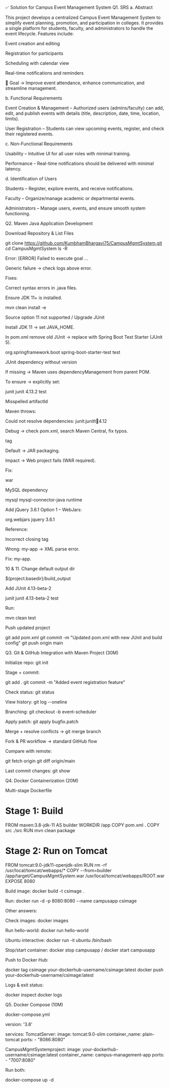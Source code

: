 ✅ Solution for Campus Event Management System
Q1. SRS
a. Abstract

This project develops a centralized Campus Event Management System to simplify event planning, promotion, and participation in colleges.
It provides a single platform for students, faculty, and administrators to handle the event lifecycle.
Features include:

Event creation and editing

Registration for participants

Scheduling with calendar view

Real-time notifications and reminders

🎯 Goal → Improve event attendance, enhance communication, and streamline management.

b. Functional Requirements

Event Creation & Management – Authorized users (admins/faculty) can add, edit, and publish events with details (title, description, date, time, location, limits).

User Registration – Students can view upcoming events, register, and check their registered events.

c. Non-Functional Requirements

Usability – Intuitive UI for all user roles with minimal training.

Performance – Real-time notifications should be delivered with minimal latency.

d. Identification of Users

Students – Register, explore events, and receive notifications.

Faculty – Organize/manage academic or departmental events.

Administrators – Manage users, events, and ensure smooth system functioning.

Q2. Maven Java Application Development

Download Repository & List Files

git clone https://github.com/KumbhamBhargavi75/CampusMgmtSystem.git
cd CampusMgmtSystem
ls -R


Error: [ERROR] Failed to execute goal ...

Generic failure → check logs above error.

Fixes:

Correct syntax errors in .java files.

Ensure JDK 11+ is installed.

mvn clean install -e


Source option 11 not supported / Upgrade JUnit

Install JDK 11 → set JAVA_HOME.

In pom.xml remove old JUnit → replace with Spring Boot Test Starter (JUnit 5).

<dependency>
  <groupId>org.springframework.boot</groupId>
  <artifactId>spring-boot-starter-test</artifactId>
  <scope>test</scope>
</dependency>


JUnit dependency without version

If <version> missing → Maven uses dependencyManagement from parent POM.

To ensure → explicitly set:

<dependency>
  <groupId>junit</groupId>
  <artifactId>junit</artifactId>
  <version>4.13.2</version>
  <scope>test</scope>
</dependency>


Misspelled artifactId

Maven throws:

Could not resolve dependencies: junit:junitt:jar:4.12


Debug → check pom.xml, search Maven Central, fix typos.

<paking> tag

Default → JAR packaging.

Impact → Web project fails (WAR required).

Fix:

<packaging>war</packaging>


MySQL dependency

<dependency>
  <groupId>mysql</groupId>
  <artifactId>mysql-connector-java</artifactId>
  <scope>runtime</scope>
</dependency>


Add jQuery 3.6.1
Option 1 – WebJars:

<dependency>
  <groupId>org.webjars</groupId>
  <artifactId>jquery</artifactId>
  <version>3.6.1</version>
</dependency>


Reference:

<script src="/webjars/jquery/3.6.1/jquery.min.js"></script>


Incorrect closing tag

Wrong: <artifactId>my-app</artfactId> → XML parse error.

Fix: <artifactId>my-app</artifactId>.

10 & 11. Change default output dir

<build>
  <directory>${project.basedir}/build_output</directory>
</build>


Add JUnit 4.13-beta-2

<dependency>
  <groupId>junit</groupId>
  <artifactId>junit</artifactId>
  <version>4.13-beta-2</version>
  <scope>test</scope>
</dependency>


Run:

mvn clean test


Push updated project

git add pom.xml
git commit -m "Updated pom.xml with new JUnit and build config"
git push origin main

Q3. Git & GitHub Integration with Maven Project (30M)

Initialize repo: git init

Stage + commit:

git add .
git commit -m "Added event registration feature"


Check status: git status

View history: git log --oneline

Branching: git checkout -b event-scheduler

Apply patch: git apply bugfix.patch

Merge + resolve conflicts → git merge branch

Fork & PR workflow → standard GitHub flow

Compare with remote:

git fetch origin
git diff origin/main


Last commit changes: git show

Q4. Docker Containerization (20M)

Multi-stage Dockerfile

# Stage 1: Build
FROM maven:3.8-jdk-11 AS builder
WORKDIR /app
COPY pom.xml .
COPY src ./src
RUN mvn clean package

# Stage 2: Run on Tomcat
FROM tomcat:9.0-jdk11-openjdk-slim
RUN rm -rf /usr/local/tomcat/webapps/*
COPY --from=builder /app/target/CampusMgmtSystem.war /usr/local/tomcat/webapps/ROOT.war
EXPOSE 8080


Build image: docker build -t csimage .

Run: docker run -d -p 8080:8080 --name campusapp csimage

Other answers:

Check images: docker images

Run hello-world: docker run hello-world

Ubuntu interactive: docker run -it ubuntu /bin/bash

Stop/start container: docker stop campusapp / docker start campusapp

Push to Docker Hub:

docker tag csimage your-dockerhub-username/csimage:latest
docker push your-dockerhub-username/csimage:latest


Logs & exit status:

docker inspect <id>
docker logs <id>

Q5. Docker Compose (10M)

docker-compose.yml

version: '3.8'

services:
  TomcatServer:
    image: tomcat:9.0-slim
    container_name: plain-tomcat
    ports:
      - "8086:8080"

  CampusMgmtSystemproject:
    image: your-dockerhub-username/csimage:latest
    container_name: campus-management-app
    ports:
      - "7007:8080"


Run both:

docker-compose up -d
